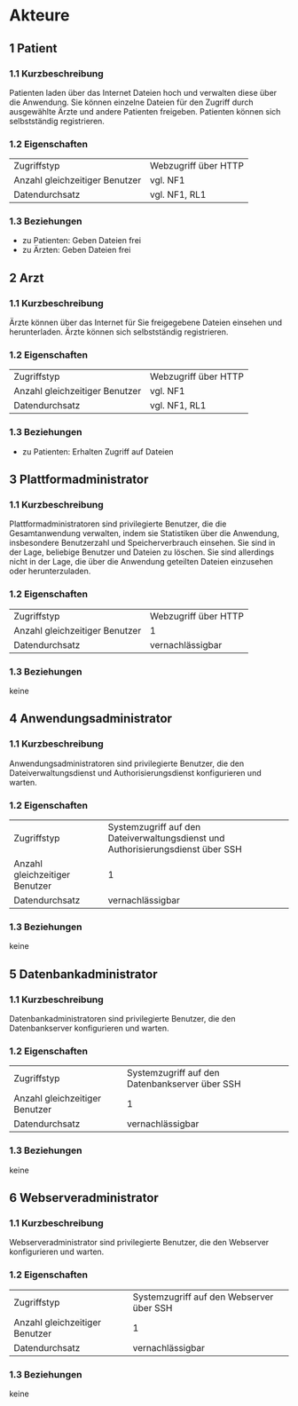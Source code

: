 # Akteure

## 1 Patient

### 1.1 Kurzbeschreibung
Patienten laden über das Internet Dateien hoch und verwalten diese über die Anwendung. Sie können einzelne Dateien für den Zugriff durch ausgewählte Ärzte und andere Patienten freigeben. Patienten können sich selbstständig registrieren.

### 1.2 Eigenschaften
|                                |                      |
| ------------------------------ | -------------------- |
| Zugriffstyp                    | Webzugriff über HTTP |
| Anzahl gleichzeitiger Benutzer | vgl. NF1             |
| Datendurchsatz                 | vgl. NF1, RL1        |

### 1.3 Beziehungen
- zu Patienten: Geben Dateien frei
- zu Ärzten: Geben Dateien frei


## 2 Arzt

### 1.1 Kurzbeschreibung
Ärzte können über das Internet für Sie freigegebene Dateien einsehen und herunterladen. Ärzte können sich selbstständig registrieren.

### 1.2 Eigenschaften
|                                |                      |
| ------------------------------ | -------------------- |
| Zugriffstyp                    | Webzugriff über HTTP |
| Anzahl gleichzeitiger Benutzer | vgl. NF1             |
| Datendurchsatz                 | vgl. NF1, RL1        |

### 1.3 Beziehungen
- zu Patienten: Erhalten Zugriff auf Dateien


## 3 Plattformadministrator

### 1.1 Kurzbeschreibung
Plattformadministratoren sind privilegierte Benutzer, die die Gesamtanwendung verwalten, indem sie Statistiken über die Anwendung, insbesondere Benutzerzahl und Speicherverbrauch einsehen. Sie sind in der Lage, beliebige Benutzer und Dateien zu löschen. Sie sind allerdings nicht in der Lage, die über die Anwendung geteilten Dateien einzusehen oder herunterzuladen.

### 1.2 Eigenschaften
|                                |                      |
| ------------------------------ | -------------------- |
| Zugriffstyp                    | Webzugriff über HTTP |
| Anzahl gleichzeitiger Benutzer | 1                    |
| Datendurchsatz                 | vernachlässigbar     |

### 1.3 Beziehungen
keine


## 4 Anwendungsadministrator

### 1.1 Kurzbeschreibung
Anwendungsadministratoren sind privilegierte Benutzer, die den Dateiverwaltungsdienst und Authorisierungsdienst konfigurieren und warten.

### 1.2 Eigenschaften
|                                |                                                                                 |
| ------------------------------ |---------------------------------------------------------------------------------|
| Zugriffstyp                    | Systemzugriff auf den Dateiverwaltungsdienst und Authorisierungsdienst über SSH |
| Anzahl gleichzeitiger Benutzer | 1                                                                               |
| Datendurchsatz                 | vernachlässigbar                                                                |

### 1.3 Beziehungen
keine


## 5 Datenbankadministrator

### 1.1 Kurzbeschreibung
Datenbankadministratoren sind privilegierte Benutzer, die den Datenbankserver konfigurieren und warten.

### 1.2 Eigenschaften
|                                |                                                |
| ------------------------------ | ---------------------------------------------- |
| Zugriffstyp                    | Systemzugriff auf den Datenbankserver über SSH |
| Anzahl gleichzeitiger Benutzer | 1                                              |
| Datendurchsatz                 | vernachlässigbar                               |

### 1.3 Beziehungen
keine


## 6 Webserveradministrator

### 1.1 Kurzbeschreibung
Webserveradministrator sind privilegierte Benutzer, die den Webserver konfigurieren und warten.

### 1.2 Eigenschaften
|                                |                                          |
| ------------------------------ | ---------------------------------------- |
| Zugriffstyp                    | Systemzugriff auf den Webserver über SSH |
| Anzahl gleichzeitiger Benutzer | 1                                        |
| Datendurchsatz                 | vernachlässigbar                         |

### 1.3 Beziehungen
keine
